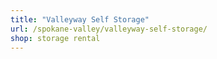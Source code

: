```yaml
---
title: "Valleyway Self Storage"
url: /spokane-valley/valleyway-self-storage/
shop: storage rental
---
```

